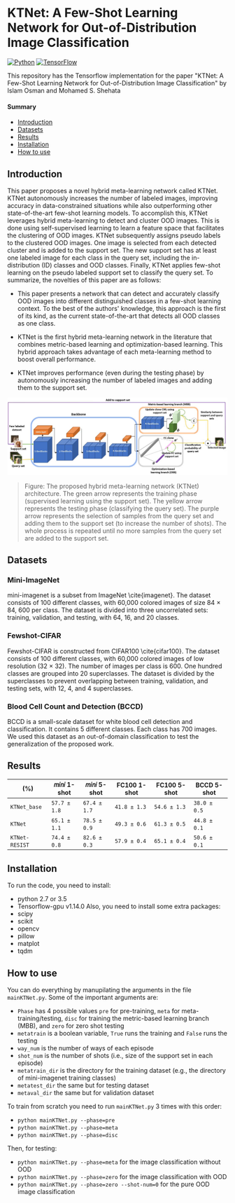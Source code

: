 # KTNet: A Few-Shot Learning Network for Out-of-Distribution Image Classification
[![Python](https://img.shields.io/badge/python-2.7%20%7C%203.5-blue.svg?style=flat-square&logo=python&color=3776AB)](https://www.python.org/)
[![TensorFlow](https://img.shields.io/badge/tensorflow-1.14.0-orange.svg?style=flat-square&logo=tensorflow&color=FF6F00)](https://github.com/y2l/meta-transfer-learning/tree/master/tensorflow)

This repository has the Tensorflow implementation for the paper "KTNet: A Few-Shot Learning Network for Out-of-Distribution Image Classification" by Islam Osman and Mohamed S. Shehata

#### Summary
* [Introduction](#introduction)
* [Datasets](#datasets)
* [Results](#results)
* [Installation](#installation)
* [How to use](#how-to-use)

## Introduction
This paper proposes a novel hybrid meta-learning network called KTNet. KTNet autonomously increases the number of labeled images, improving accuracy in data-constrained situations while also outperforming other state-of-the-art few-shot learning models. To accomplish this, KTNet leverages hybrid meta-learning to detect and cluster OOD images. This is done using self-supervised learning to learn a feature space that facilitates the clustering of OOD images. KTNet subsequently assigns pseudo labels to the clustered OOD images. One image is selected from each detected cluster and is added to the support set. The new support set has at least one labeled image for each class in the query set, including the in-distribution (ID) classes and OOD classes. Finally, KTNet applies few-shot learning on the pseudo labeled support set to classify the query set. To summarize, the novelties of this paper are as follows: 

* This paper presents a network that can detect and accurately classify OOD images into different distinguished classes in a few-shot learning context. To the best of the authors' knowledge, this approach is the first of its kind, as the current state-of-the-art that detects all OOD classes as one class. 
    
* KTNet is the first hybrid meta-learning network in the literature that combines metric-based learning and optimization-based learning. This hybrid approach takes advantage of each meta-learning method to boost overall performance.
* KTNet improves performance (even during the testing phase) by autonomously increasing the number of labeled images and adding them to the support set.

<p align="center">
    <img src="https://github.com/islamosmanubc/KTNet/blob/main/figures/ktnet.png" width="800"/>
</p>

> Figure: The proposed hybrid meta-learning network (KTNet) architecture. The green arrow represents the training phase (supervised learning using the support set). The yellow arrow represents the testing phase (classifying the query set). The purple arrow represents the selection of samples from the query set and adding them to the support set (to increase the number of shots). The whole process is repeated until no more samples from the query set are added to the support set.


## Datasets

### Mini-ImageNet
mini-imagenet is a subset from ImageNet \cite{imagenet}. The dataset consists of 100 different classes, with 60,000 colored images of size 84 $\times$ 84, 600 per class. The dataset is divided into three uncorrelated sets: training, validation, and testing, with 64, 16, and 20 classes.

### Fewshot-CIFAR
Fewshot-CIFAR is constructed from CIFAR100 \cite{cifar100}. The dataset consists of 100 different classes, with 60,000 colored images of low resolution (32 $\times$ 32). The number of images per class is 600. One hundred classes are grouped into 20 superclasses. The dataset is divided by the superclasses to prevent overlapping between training, validation, and testing sets, with 12, 4, and 4 superclasses.

### Blood Cell Count and Detection (BCCD)
BCCD is a small-scale dataset for white blood cell detection and classification. It contains 5 different classes. Each class has 700 images. We used this dataset as an out-of-domain classification to test the generalization of the proposed work.

## Results
|          (%)           | 𝑚𝑖𝑛𝑖 1-shot  | 𝑚𝑖𝑛𝑖 5-shot  | FC100 1-shot | FC100 5-shot |  BCCD 5-shot | 
| ---------------------- | ------------ | ------------ | ------------ | ------------ | ------------ |
| `KTNet_base`           | `57.7 ± 1.8` | `67.4 ± 1.7` | `41.8 ± 1.3` | `54.6 ± 1.3` | `38.0 ± 0.5` |
| `KTNet`                | `65.1 ± 1.1` | `78.5 ± 0.9` | `49.3 ± 0.6` | `61.3 ± 0.5` | `44.8 ± 0.1` |
| `KTNet-RESIST`         | `74.4 ± 0.8` | `82.6 ± 0.3` | `57.9 ± 0.4` | `65.1 ± 0.4` | `50.6 ± 0.1` |


## Installation

To run the code, you need to install:
* python 2.7 or 3.5
* Tensorflow-gpu v1.14.0
Also, you need to install some extra packages:
* scipy
* scikit
* opencv
* pillow
* matplot
* tqdm

## How to use

You can do everything by manupilating the arguments in the file `mainKTNet.py`. Some of the important arguments are:
* `Phase` has 4 possible values `pre` for pre-training, `meta` for meta-training/testing, `disc` for training the metric-based learning branch (MBB), and `zero` for zero shot testing
* `metatrain` is a boolean variable, `True` runs the training and `False` runs the testing
* `way_num` is the number of ways of each episode
* `shot_num` is the number of shots (i.e., size of the support set in each episode)
* `metatrain_dir` is the directory for the training dataset (e.g., the directory of mini-imagenet training classes)
* `metatest_dir` the same but for testing dataset
* `metaval_dir` the same but for validation dataset

To train from scratch you need to run `mainKTNet.py` 3 times with this order:
* `python mainKTNet.py --phase=pre`
* `python mainKTNet.py --phase=meta`
* `python mainKTNet.py --phase=disc`

Then, for testing:
* `python mainKTNet.py --phase=meta`   for the image classification without OOD
* `python mainKTNet.py --phase=zero`   for the image classification with OOD
* `python mainKTNet.py --phase=zero --shot-num=0`   for the pure OOD image classification 
